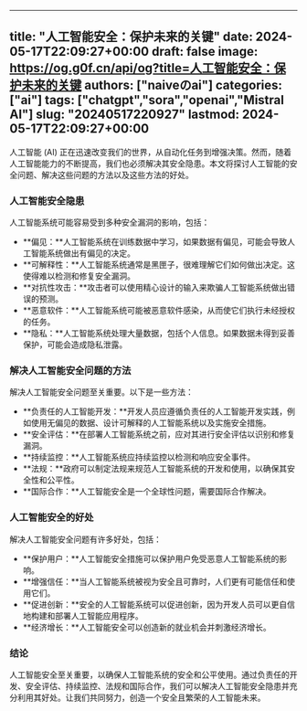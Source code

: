 
---
title: "人工智能安全：保护未来的关键"
date: 2024-05-17T22:09:27+00:00
draft: false
image: https://og.g0f.cn/api/og?title=人工智能安全：保护未来的关键
authors: ["naiveのai"]
categories: ["ai"]
tags: ["chatgpt","sora","openai","Mistral AI"]
slug: "20240517220927"
lastmod: 2024-05-17T22:09:27+00:00
---
人工智能 (AI) 正在迅速改变我们的世界，从自动化任务到增强决策。然而，随着人工智能能力的不断提高，我们也必须解决其安全隐患。本文将探讨人工智能的安全问题、解决这些问题的方法以及这些方法的好处。

### 人工智能安全隐患

人工智能系统可能容易受到多种安全漏洞的影响，包括：

- **偏见：**人工智能系统在训练数据中学习，如果数据有偏见，可能会导致人工智能系统做出有偏见的决定。
- **可解释性：**人工智能系统通常是黑匣子，很难理解它们如何做出决定。这使得难以检测和修复安全漏洞。
- **对抗性攻击：**攻击者可以使用精心设计的输入来欺骗人工智能系统做出错误的预测。
- **恶意软件：**人工智能系统可能被恶意软件感染，从而使它们执行未经授权的任务。
- **隐私：**人工智能系统处理大量数据，包括个人信息。如果数据未得到妥善保护，可能会造成隐私泄露。

### 解决人工智能安全问题的方法

解决人工智能安全问题至关重要。以下是一些方法：

- **负责任的人工智能开发：**开发人员应遵循负责任的人工智能开发实践，例如使用无偏见的数据、设计可解释的人工智能系统以及实施安全措施。
- **安全评估：**在部署人工智能系统之前，应对其进行安全评估以识别和修复漏洞。
- **持续监控：**人工智能系统应持续监控以检测和响应安全事件。
- **法规：**政府可以制定法规来规范人工智能系统的开发和使用，以确保其安全性和公平性。
- **国际合作：**人工智能安全是一个全球性问题，需要国际合作解决。

### 人工智能安全的好处

解决人工智能安全问题有许多好处，包括：

- **保护用户：**人工智能安全措施可以保护用户免受恶意人工智能系统的影响。
- **增强信任：**当人工智能系统被视为安全且可靠时，人们更有可能信任和使用它们。
- **促进创新：**安全的人工智能系统可以促进创新，因为开发人员可以更自信地构建和部署人工智能应用程序。
- **经济增长：**人工智能安全可以创造新的就业机会并刺激经济增长。

### 结论

人工智能安全至关重要，以确保人工智能系统的安全和公平使用。通过负责任的开发、安全评估、持续监控、法规和国际合作，我们可以解决人工智能安全隐患并充分利用其好处。让我们共同努力，创造一个安全且繁荣的人工智能未来。